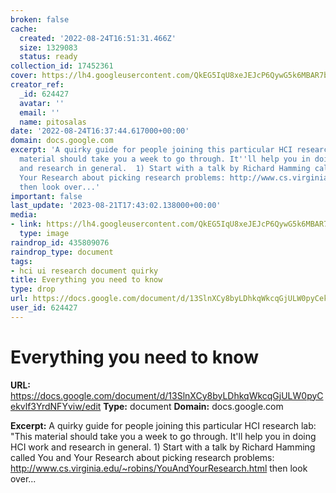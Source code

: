 ```yaml
---
broken: false
cache:
  created: '2022-08-24T16:51:31.466Z'
  size: 1329083
  status: ready
collection_id: 17452361
cover: https://lh4.googleusercontent.com/QkEG5IqU8xeJEJcP6QywG5k6MBAR7bP51qGqwE2T_vlI6w2ijArUKIwDOvfJqkEZIWmltfFxocffBg=w1200-h630-p
creator_ref:
  _id: 624427
  avatar: ''
  email: ''
  name: pitosalas
date: '2022-08-24T16:37:44.617000+00:00'
domain: docs.google.com
excerpt: 'A quirky guide for people joining this particular HCI research lab: "This
  material should take you a week to go through. It''ll help you in doing HCI work
  and research in general.  1) Start with a talk by Richard Hamming called You and
  Your Research about picking research problems: http://www.cs.virginia.edu/~robins/YouAndYourResearch.html
  then look over...'
important: false
last_update: '2023-08-21T17:43:02.138000+00:00'
media:
- link: https://lh4.googleusercontent.com/QkEG5IqU8xeJEJcP6QywG5k6MBAR7bP51qGqwE2T_vlI6w2ijArUKIwDOvfJqkEZIWmltfFxocffBg=w1200-h630-p
  type: image
raindrop_id: 435809076
raindrop_type: document
tags:
- hci ui research document quirky
title: Everything you need to know
type: drop
url: https://docs.google.com/document/d/13SlnXCy8byLDhkqWkcqGjULW0pyCekvlf3YrdNFYviw/edit
user_id: 624427
---
```


# Everything you need to know

**URL:** https://docs.google.com/document/d/13SlnXCy8byLDhkqWkcqGjULW0pyCekvlf3YrdNFYviw/edit
**Type:** document
**Domain:** docs.google.com

**Excerpt:** A quirky guide for people joining this particular HCI research lab: "This material should take you a week to go through. It'll help you in doing HCI work and research in general.  1) Start with a talk by Richard Hamming called You and Your Research about picking research problems: http://www.cs.virginia.edu/~robins/YouAndYourResearch.html then look over...
